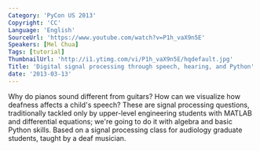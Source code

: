 ```yaml
---
Category: 'PyCon US 2013'
Copyright: 'CC'
Language: 'English'
SourceUrl: 'https://www.youtube.com/watch?v=P1h_vaX9n5E'
Speakers: [Mel Chua]
Tags: [tutorial]
ThumbnailUrl: 'http://i1.ytimg.com/vi/P1h_vaX9n5E/hqdefault.jpg'
Title: 'Digital signal processing through speech, hearing, and Python'
date: '2013-03-13'
---
```

Why do pianos sound different from guitars? How can we visualize how deafness affects a child's speech? These are signal processing questions, traditionally tackled only by upper-level engineering students with MATLAB and differential equations; we're going to do it with algebra and basic Python skills. Based on a signal processing class for audiology graduate students, taught by a deaf musician.